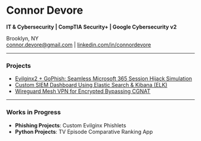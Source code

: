 # Connor Devore  
**IT & Cybersecurity | CompTIA Security+ | Google Cybersecurity v2**  

Brooklyn, NY  
[connor.devore@gmail.com](mailto:connor.devore@gmail.com) | [linkedin.com/in/connordevore](https://linkedin.com/in/connordevore)  

---

### Projects  
- [Evilginx2 + GoPhish: Seamless Microsoft 365 Session Hijack Simulation](https://github.com/conneither/phishing-simulation-lab)  
- [Custom SIEM Dashboard Using Elastic Search & Kibana (ELK)](https://github.com/conneither/siem-dashboard-elk)  
- [Wireguard Mesh VPN for Encrypted Bypassing CGNAT](https://github.com/conneither/mesh-vpn)  

---

### Works in Progress  
- **Phishing Projects**: Custom Evilginx Phishlets  
- **Python Projects**: TV Episode Comparative Ranking App  
